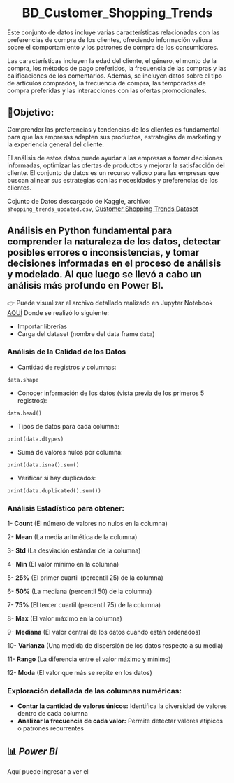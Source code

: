 <center>
<h1> BD_Customer_Shopping_Trends </h1>
</center>

Este conjunto de datos incluye varias características relacionadas con las preferencias de compra de los clientes, ofreciendo información valiosa sobre el comportamiento y los patrones de compra de los consumidores. 

Las características incluyen la edad del cliente, el género, el monto de la compra, los métodos de pago preferidos, la frecuencia de las compras y las calificaciones de los comentarios. Además, se incluyen datos sobre el tipo de artículos comprados, la frecuencia de compra, las temporadas de compra preferidas y las interacciones con las ofertas promocionales. 

## 🎯Objetivo: 

Comprender las preferencias y tendencias de los clientes es fundamental para que las empresas adapten sus productos, estrategias de marketing y la experiencia general del cliente. 

El análisis de estos datos puede ayudar a las empresas a tomar decisiones informadas, optimizar las ofertas de productos y mejorar la satisfacción del cliente. El conjunto de datos es un recurso valioso para las empresas que buscan alinear sus estrategias con las necesidades y preferencias de los clientes.

Cojunto de Datos descargado de Kaggle, archivo: `shopping_trends_updated.csv`, [Customer Shopping Trends Dataset](https://www.kaggle.com/datasets/iamsouravbanerjee/customer-shopping-trends-dataset)

## Análisis en Python fundamental para comprender la naturaleza de los datos, detectar posibles errores o inconsistencias, y tomar decisiones informadas en el proceso de análisis y modelado. Al que luego se llevó a cabo un análisis más profundo en Power BI.

👉 Puede visualizar el archivo detallado realizado en Jupyter Notebook [AQUÍ]()
Donde se realizó lo siguiente: 
+ Importar librerías
+ Carga del dataset (nombre del data frame `data`)

### Análisis de la Calidad de los Datos
   - Cantidad de registros y columnas:
```
data.shape
```
   - Conocer información de los datos (vista previa de los primeros 5 registros):
```
data.head()
```
   - Tipos de datos para cada columna:
```
print(data.dtypes)
```
  - Suma de valores nulos por columna:
```
print(data.isna().sum()
```
   - Verificar si hay duplicados:
```
print(data.duplicated().sum())
```

### Análisis Estadístico para obtener:

   1- **Count** (El número de valores no nulos en la columna)

   2- **Mean** (La media aritmética de la columna)

   3- **Std** (La desviación estándar de la columna)

   4- **Min** (El valor mínimo en la columna)

   5- **25%** (El primer cuartil (percentil 25) de la columna)

   6- **50%** (La mediana (percentil 50) de la columna)

   7- **75%** (El tercer cuartil (percentil 75) de la columna)

   8- **Max** (El valor máximo en la columna)

   9- **Mediana** (El valor central de los datos cuando están ordenados)

   10- **Varianza** (Una medida de dispersión de los datos respecto a su media)

   11- **Rango** (La diferencia entre el valor máximo y mínimo)

   12- **Moda** (El valor que más se repite en los datos)

### Exploración detallada de las columnas numéricas: 

   - **Contar la cantidad de valores únicos:** Identifica la diversidad de valores dentro de cada columna
   - **Analizar la frecuencia de cada valor:** Permite detectar valores atípicos o patrones recurrentes



## 📊 *Power Bi*

Aquí puede ingresar a ver el 
